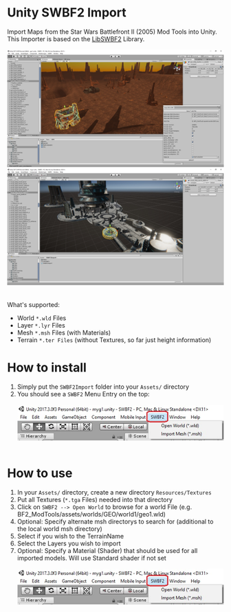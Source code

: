 # Unity SWBF2 Import

Import Maps from the Star Wars Battlefront II (2005) Mod Tools into Unity.<br />
This Importer is based on the [LibSWBF2](https://github.com/Ben1138/LibSWBF2) Library.
<br /><br />
![](Screenshots/unity2.jpg)
![](Screenshots/unity3.jpg)
<br /><br /><br />
What's supported:
- World ```*.wld``` Files
- Layer ```*.lyr``` Files
- Mesh ```*.msh``` Files (with Materials)
- Terrain ```*.ter Files``` (without Textures, so far just height information)

# How to install
1. Simply put the ```SWBF2Import``` folder into your ```Assets/``` directory
2. You should see a ```SWBF2``` Menu Entry on the top:
<br /><br />
![](Screenshots/menu.jpg)
<br /><br />

# How to use
1. In your ```Assets/``` directory, create a new directory ```Resources/Textures```
2. Put all Textures (```*.tga``` Files) needed into that directory
3. Click on ```SWBF2 --> Open World``` to browse for a world File (e.g. BF2_ModTools/assets/worlds/GEO/world1/geo1.wld)
4. Optional: Specify alternate msh directorys to search for (additional to the local world msh directory)
5. Select if you wish to the TerrainName
6. Select the Layers you wish to import
7. Optional: Specify a Material (Shader) that should be used for all imported models. Will use Standard shader if not set
<br /><br />
![](Screenshots/menu.jpg)
